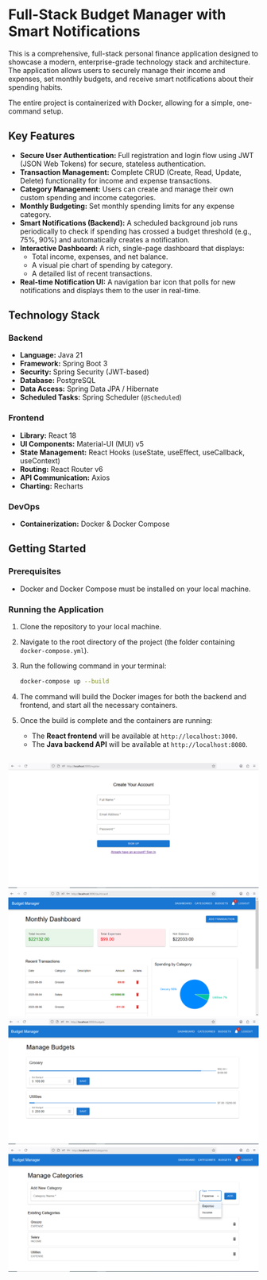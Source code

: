 # Full-Stack Budget Manager with Smart Notifications

This is a comprehensive, full-stack personal finance application designed to showcase a modern, enterprise-grade technology stack and architecture. The application allows users to securely manage their income and expenses, set monthly budgets, and receive smart notifications about their spending habits.

The entire project is containerized with Docker, allowing for a simple, one-command setup.

## Key Features

*   **Secure User Authentication:** Full registration and login flow using JWT (JSON Web Tokens) for secure, stateless authentication.
*   **Transaction Management:** Complete CRUD (Create, Read, Update, Delete) functionality for income and expense transactions.
*   **Category Management:** Users can create and manage their own custom spending and income categories.
*   **Monthly Budgeting:** Set monthly spending limits for any expense category.
*   **Smart Notifications (Backend):** A scheduled background job runs periodically to check if spending has crossed a budget threshold (e.g., 75%, 90%) and automatically creates a notification.
*   **Interactive Dashboard:** A rich, single-page dashboard that displays:
    *   Total income, expenses, and net balance.
    *   A visual pie chart of spending by category.
    *   A detailed list of recent transactions.
*   **Real-time Notification UI:** A navigation bar icon that polls for new notifications and displays them to the user in real-time.

## Technology Stack

### Backend
*   **Language:** Java 21
*   **Framework:** Spring Boot 3
*   **Security:** Spring Security (JWT-based)
*   **Database:** PostgreSQL
*   **Data Access:** Spring Data JPA / Hibernate
*   **Scheduled Tasks:** Spring Scheduler (`@Scheduled`)

### Frontend
*   **Library:** React 18
*   **UI Components:** Material-UI (MUI) v5
*   **State Management:** React Hooks (useState, useEffect, useCallback, useContext)
*   **Routing:** React Router v6
*   **API Communication:** Axios
*   **Charting:** Recharts

### DevOps
*   **Containerization:** Docker & Docker Compose

## Getting Started

### Prerequisites
*   Docker and Docker Compose must be installed on your local machine.

### Running the Application
1.  Clone the repository to your local machine.
2.  Navigate to the root directory of the project (the folder containing `docker-compose.yml`).
3.  Run the following command in your terminal:

    ```bash
    docker-compose up --build
    ```
4.  The command will build the Docker images for both the backend and frontend, and start all the necessary containers.
5.  Once the build is complete and the containers are running:
    *   The **React frontend** will be available at `http://localhost:3000`.
    *   The **Java backend API** will be available at `http://localhost:8080`.



![](/img1.png)
![](/img2.png)
![](/img3.png)
![](/img4.png)
---
